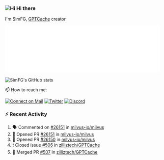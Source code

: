 ### <img src='https://qpluspicture.oss-cn-beijing.aliyuncs.com/6LjjQA/Hi.gif' alt='Hi' width="24"/> Hi there

I'm SimFG, [GPTCache](https://github.com/zilliztech/GPTCache) creator

![Metrics 👋](/metrics.plugin.followup.user.svg)

![SimFG's GitHub stats](https://github-readme-stats.vercel.app/api?username=SimFG&show_icons=true&theme=radical&count_private=true)

📫 How to reach me:

[![Connect on Mail](https://img.shields.io/badge/Ask%20me-anything-1abc9c.svg)](mailto:1142838399@qq.com)
[![Twitter](https://img.shields.io/twitter/follow/FogSim?style=social)](https://twitter.com/FogSim)
[![Discord](https://img.shields.io/discord/1092648432495251507?label=Discord&logo=discord)](https://discord.gg/Q8C6WEjSWV)

### :zap: Recent Activity

<!--START_SECTION:activity-->
1. 🗣 Commented on [#26151](https://github.com/milvus-io/milvus/issues/26151) in [milvus-io/milvus](https://github.com/milvus-io/milvus)
2. 💪 Opened PR [#26151](https://github.com/milvus-io/milvus/pull/26151) in [milvus-io/milvus](https://github.com/milvus-io/milvus)
3. 💪 Opened PR [#26150](https://github.com/milvus-io/milvus/pull/26150) in [milvus-io/milvus](https://github.com/milvus-io/milvus)
4. ❗️ Closed issue [#506](https://github.com/zilliztech/GPTCache/issues/506) in [zilliztech/GPTCache](https://github.com/zilliztech/GPTCache)
5. 🎉 Merged PR [#507](https://github.com/zilliztech/GPTCache/pull/507) in [zilliztech/GPTCache](https://github.com/zilliztech/GPTCache)
<!--END_SECTION:activity-->

